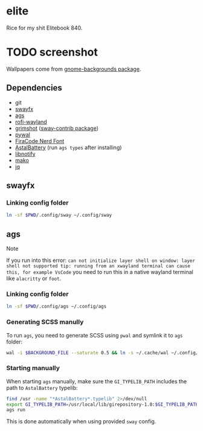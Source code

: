 # elite

Rice for my shit Elitebook 840.

# TODO screenshot

Wallpapers come from [gnome-backgrounds package](https://zebreus.github.io/all-gnome-backgrounds/wallpaper/70140479abcf51913eca764c686068c2e643a685).

## Dependencies

- git
- [swayfx](https://github.com/WillPower3309/swayfx)
- [ags](https://github.com/Aylur/ags)
- [rofi-wayland](https://github.com/davatorium/rofi)
- [grimshot](https://sr.ht/~emersion/grim/) ([sway-contrib package](https://github.com/OctopusET/sway-contrib))
- [pywal](https://github.com/dylanaraps/pywal)
- [FiraCode Nerd Font](https://www.nerdfonts.com)
- [AstalBattery](https://aylur.github.io/astal/guide/libraries/battery) (run `ags types` after installing)
- [libnotify](https://gitlab.gnome.org/GNOME/libnotify)
- [mako](https://github.com/emersion/mako)
- [jq](https://github.com/jqlang/jq)

## swayfx

### Linking config folder

```bash
ln -sf $PWD/.config/sway ~/.config/sway
```

## ags

> [!NOTE]
> If you run into this error: `can not initialize layer shell on window: layer shell not supported
tip: running from an xwayland terminal can cause this, for example VsCode` you need to run this in a native wayland terminal like `alacritty` or `foot`.

### Linking config folder

```bash
ln -sf $PWD/.config/ags ~/.config/ags
```

### Generating SCSS manully

To run `ags`, you need to generate SCSS using `pwal` and symlink it to `ags` folder:

```bash
wal -i $BACKGROUND_FILE --saturate 0.5 && ln -s ~/.cache/wal ~/.config/ags/wal
```

### Starting manually

When starting `ags` manually, make sure the `GI_TYPELIB_PATH` includes the path to `AstalBattery` typelib:

```bash
find /usr -name "*AstalBattery*.typelib" 2>/dev/null
export GI_TYPELIB_PATH=/usr/local/lib/girepository-1.0:$GI_TYPELIB_PATH
ags run
```

This is done automatically when using provided `sway` config.